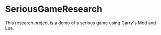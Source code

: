# SeriousGameResearch
This research project is a demo of a serious game using Garry's Mod and Lua. 
